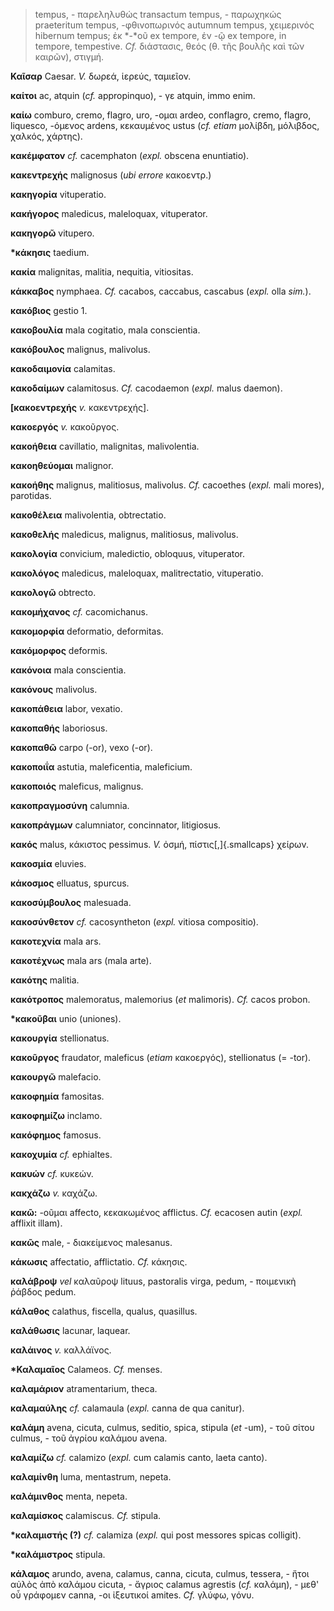 > tempus, - παρεληλυθώς transactum tempus, - παρωχηκώς praeteritum
> tempus, -φθινοπωρινός autumnum tempus, χειμερινός hibernum tempus; ἐκ
> *-*οῦ ex tempore, ἐν -ῷ ex tempore, in tempore, tempestive. *Cf.*
> διάστασις, θεός (θ. τῆς βουλῆς καὶ τῶν καιρῶν), στιγμή.

**Καῖσαρ** Caesar. *V.* δωρεά, ἱερεύς, ταμιεῖον.

**καίτοι** ac, atquin (*cf.* appropinquo), - γε atquin, immo enim.

**καίω** comburo, cremo, flagro, uro, -ομαι ardeo, conflagro, cremo,
flagro, liquesco, -όμενος ardens, κεκαυμένος ustus (*cf. etiam* μολίβδη,
μόλιβδος, χαλκός, χάρτης).

**κακέμφατον** *cf.* cacemphaton (*expl.* obscena enuntiatio).

**κακεντρεχής** malignosus (*ubi errore* κακοεντρ.)

**κακηγορία** vituperatio.

**κακήγορος** maledicus, maleloquax, vituperator.

**κακηγορῶ** vitupero.

**\*κάκησις** taedium.

**κακία** malignitas, malitia, nequitia, vitiositas.

**κάκκαβος** nymphaea. *Cf.* cacabos, caccabus, cascabus (*expl.* olla
*sim.*).

**κακόβιος** gestio 1.

**κακοβουλία** mala cogitatio, mala conscientia.

**κακόβουλος** malignus, malivolus.

**κακοδαιμονία** calamitas.

**κακοδαίμων** calamitosus. *Cf.* cacodaemon (*expl.* malus daemon).

**\[κακοεντρεχής** *v.* κακεντρεχής\].

**κακοεργός** *v.* κακοῦργος.

**κακοήθεια** cavillatio, malignitas, malivolentia.

**κακοηθεύομαι** malignor.

**κακοήθης** malignus, malitiosus, malivolus. *Cf.* cacoethes (*expl.*
mali mores), parotidas.

**κακοθέλεια** malivolentia, obtrectatio.

**κακοθελής** maledicus, malignus, malitiosus, malivolus.

**κακολογία** convicium, maledictio, obloquus, vituperator.

**κακολόγος** maledicus, maleloquax, malitrectatio, vituperatio.

**κακολογῶ** obtrecto.

**κακομήχανος** *cf.* cacomichanus.

**κακομορφία** deformatio, deformitas.

**κακόμορφος** deformis.

**κακόνοια** mala conscientia.

**κακόνους** malivolus.

**κακοπάθεια** labor, vexatio.

**κακοπαθής** laboriosus.

**κακοπαθῶ** carpo (-or), vexo (-or).

**κακοποιΐα** astutia, maleficentia, maleficium.

**κακοποιός** maleficus, malignus.

**κακοπραγμοσύνη** calumnia.

**κακοπράγμων** calumniator, concinnator, litigiosus.

**κακός** malus, κάκιστος pessimus. *V.* ὀσμή, πίστις[,]{.smallcaps}
χείρων.

**κακοσμία** eluvies.

**κάκοσμος** elluatus, spurcus.

**κακοσύμβουλος** malesuada.

**κακοσύνθετον** *cf.* cacosyntheton (*expl.* vitiosa compositio).

**κακοτεχνία** mala ars.

**κακοτέχνως** mala ars (mala arte).

**κακότης** malitia.

**κακότροπος** malemoratus, malemorius (*et* malimoris). *Cf.* cacos
probon.

**\*κακοῦβαι** unio (uniones).

**κακουργία** stellionatus.

**κακοῦργος** fraudator, maleficus (*etiam* κακοεργός), stellionatus (=
-tor).

**κακουργῶ** malefacio.

**κακοφημία** famositas.

**κακοφημίζω** inclamo.

**κακόφημος** famosus.

**κακοχυμία** *cf.* ephialtes.

**κακυών** *cf.* κυκεών.

**κακχάζω** *v.* καχάζω.

**κακῶ:** -οῦμαι affecto, κεκακωμένος afflictus. *Cf.* ecacosen autin
(*expl.* afflixit illam).

**κακῶς** male, - διακείμενος malesanus.

**κάκωσις** affectatio, afflictatio. *Cf.* κάκησις.

**καλάβροψ** *vel* καλαῦροψ lituus, pastoralis virga, pedum, - ποιμενικὴ
ῥάβδος pedum.

**κάλαθος** calathus, fiscella, qualus, quasillus.

**καλάθωσις** lacunar, laquear.

**καλάινος** *v.* καλλάϊνος.

**\*Καλαμαῖος** Calameos. *Cf.* menses.

**καλαμάριον** atramentarium, theca.

**καλαμαύλης** *cf.* calamaula (*expl.* canna de qua canitur).

**καλάμη** avena, cicuta, culmus, seditio, spica, stipula (*et* -um), -
τοῦ σίτου culmus, - τοῦ ἀγρίου καλάμου avena.

**καλαμίζω** *cf.* calamizo (*expl.* cum calamis canto, laeta canto).

**καλαμίνθη** luma, mentastrum, nepeta.

**καλάμινθος** menta, nepeta.

**καλαμίσκος** calamiscus. *Cf.* stipula.

**\*καλαμιστής (?)** *cf.* calamiza (*expl.* qui post messores spicas
colligit).

**\*καλάμιστρος** stipula.

**κάλαμος** arundo, avena, calamus, canna, cicuta, culmus, tessera, -
ἤτοι αὐλὸς ἀπὸ καλάμου cicuta, - ἄγριος calamus agrestis (*cf.*
καλάμη), - μεθ' οὗ γράφομεν canna, -οι ἰξευτικοί amites. *Cf.* γλύφω,
γόνυ.
